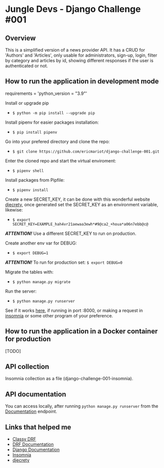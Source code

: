 # Jungle Devs - Django Challenge #001
## Overview
This is a simplified version of a news provider API. It has a CRUD for 'Authors' and 'Articles', only usable for administrators, sign-up, login, filter by category and
articles by id, showing different responses if the user is authenticated or not.

## How to run the application in development mode
requirements = 'python_version = "3.9"'

Install or upgrade pip
 - ```$ python -m pip install --upgrade pip```

Install pipenv for easier packages installation:
 - ```$ pip install pipenv```

Go into your prefered directory and clone the repo:
- ```$ git clone https://github.com/ericmariot/django-challenge-001.git```

Enter the cloned repo and start the virtual enviroment:
- ```$ pipenv shell```

Install packages from Pipfile:
- ```$ pipenv install```

Create a new SECRET_KEY, it can be done with this wonderful website [djecrety](https://djecrety.ir/), once generated set the SECRET_KEY as an environment variable, likewise:
- ```$ export SECRET_KEY=EXAMPLE_hah4vr21aewaa3ewh*#9@ca2_+houa*a06n7ebb@c@```

___ATTENTION!___ Use a different SECRET_KEY to run on production.

Create another env var for DEBUG:
- ```$ export DEBUG=1```

___ATTENTION!___ To run for production set: ```$ export DEBUG=0```

Migrate the tables with:
- ```$ python manage.py migrate```

Run the server:
- ```$ python manage.py runserver```

See if it works [here](http://localhost:8000/api/articles/), if running in port :8000, or making a request in [insomnia](https://insomnia.rest/) or some other program of your preference.

## How to run the application in a Docker container for production
[TODO]

## API collection
Insomnia collection as a file (django-challenge-001-insomnia).

## API documentation
You can access locally, after running ```python manage.py runserver``` from the [Documentation](http://localhost:8000/swagger/) endpoint.

## Links that helped me
 - [Classy DRF](https://www.cdrf.co/)
 - [DRF Documentation](https://www.django-rest-framework.org/)
 - [Django Documentation](https://docs.djangoproject.com/en/3.2/)
 - [Insomnia](https://insomnia.rest/)
 - [djecrety](https://djecrety.ir/)